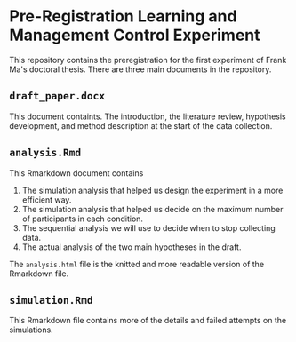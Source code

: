 # Pre-Registration Learning and Management Control Experiment

This repository contains the preregistration for the first 
experiment of Frank Ma's doctoral thesis. There are three 
main documents in the repository.

## `draft_paper.docx`

This document containts. The introduction, the literature review,
hypothesis development, and method description at the start of
the data collection.

## `analysis.Rmd`

This Rmarkdown document contains

  1. The simulation analysis that helped us design the experiment
  in a more efficient way.
  2. The simulation analysis that helped us decide on the maximum
  number of participants in each condition.
  3. The sequential analysis we will use to decide when to stop
  collecting data.
  4. The actual analysis of the two main hypotheses in the draft.
  
The `analysis.html` file is the knitted and more readable version
of the Rmarkdown file.
  
## `simulation.Rmd`

This Rmarkdown file contains more of the details and failed 
attempts on the simulations. 

  
